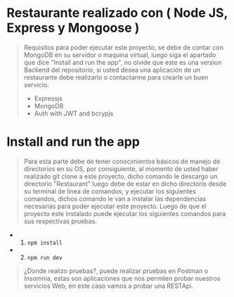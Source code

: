 # Restaurante realizado con ( Node JS, Express y Mongoose )

> Requisitos para poder ejecutar este proyecto, se debe de contar con MongoDB en su servidor o maquina virtual, luego siga el apartado que dice "Install and run the app", no olvide que este es una version Backend del repositorio, si usted desea una aplicación de un restaurante debe realizarlo o contactarme para crearle un buen servicio.
>   - Expressjs
>   - MongoDB
>   - Auth with JWT and bcrypjs

# Install and run the app
> Para esta parte debe de tener conocimientos básicos de manejo de directorios en su OS, por consiguiente, al momento de usted haber realizado git clone <url> a este proyecto, dicho comando le descargo un directorio "Restaurant" luego debe de estar en dicho directorio desde su terminal de linea de comandos, y ejecutar los siguientes comandos, dichos comando le van a instalar las dependencias necesarias para poder ejecutar este proyecto. Luego de que el proyecto este instalado puede ejecutar los siguientes comandos para sus respectivas pruebas.

- 1) ``` npm install  ```
- 2) ``` npm run dev  ```

>  ¿Donde realizo pruebas?, puede realizar pruebas en Postman o Insomnia, estas son aplicaciones que nos permiten probar nuestros servicios Web, en este caso vamos a probar una RESTApi.


